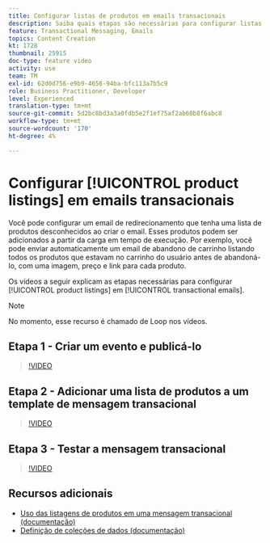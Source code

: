 ```yaml
---
title: Configurar listas de produtos em emails transacionais
description: Saiba quais etapas são necessárias para configurar listas de produtos em emails transacionais.
feature: Transactional Messaging, Emails
topics: Content Creation
kt: 1728
thumbnail: 25915
doc-type: feature video
activity: use
team: TM
exl-id: 62d0d756-e9b9-4656-94ba-bfc113a7b5c9
role: Business Practitioner, Developer
level: Experienced
translation-type: tm+mt
source-git-commit: 5d2bc8bd3a3a0fdb5e2f1ef75af2ab60b8f6abc8
workflow-type: tm+mt
source-wordcount: '170'
ht-degree: 4%

---
```


# Configurar [!UICONTROL product listings] em emails transacionais

Você pode configurar um email de redirecionamento que tenha uma lista de produtos desconhecidos ao criar o email. Esses produtos podem ser adicionados a partir da carga em tempo de execução. Por exemplo, você pode enviar automaticamente um email de abandono de carrinho listando todos os produtos que estavam no carrinho do usuário antes de abandoná-lo, com uma imagem, preço e link para cada produto.

Os vídeos a seguir explicam as etapas necessárias para configurar [!UICONTROL product listings] em [!UICONTROL transactional emails].

>[!NOTE]
>
>No momento, esse recurso é chamado de Loop nos vídeos.

## Etapa 1 - Criar um evento e publicá-lo

>[!VIDEO](https://video.tv.adobe.com/v/25914?quality=12)

## Etapa 2 - Adicionar uma lista de produtos a um template de mensagem transacional

>[!VIDEO](https://video.tv.adobe.com/v/25915?quality=12)

## Etapa 3 - Testar a mensagem transacional

>[!VIDEO](https://video.tv.adobe.com/v/25916?quality=12)

## Recursos adicionais

* [Uso das listagens de produtos em uma mensagem transacional (documentação)](https://docs.adobe.com/content/help/en/campaign-standard/using/communication-channels/transactional-messaging/event-transactional-messages.html#using-product-listings-in-a-transactional-message)
* [Definição de coleções de dados (documentação)](https://docs.adobe.com/content/help/en/campaign-standard/using/administrating/configuring-channels/configuring-transactional-messaging.html#defining-data-collections)
